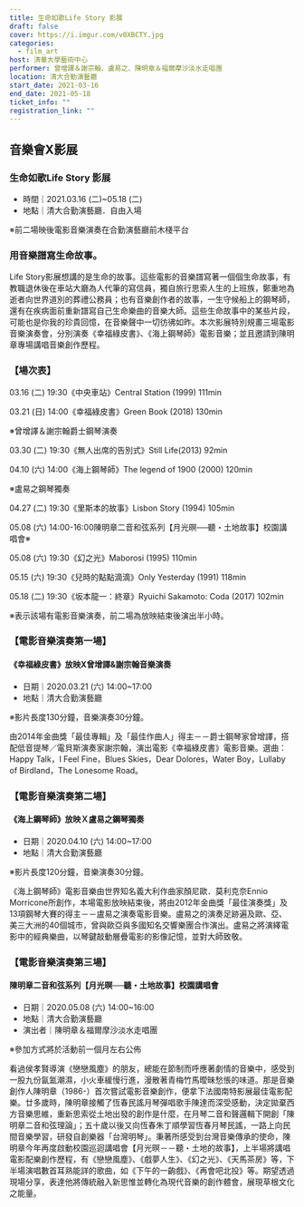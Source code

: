 ```yaml
---
title: 生命如歌Life Story 影展
draft: false
cover: https://i.imgur.com/v0XBCTY.jpg
categories:
  - film_art
host: 清華大學藝術中心
performer: 曾增譯＆謝宗翰、盧易之、陳明章＆福爾摩沙淡水走唱團
location: 清大合勤演藝廳
start_date: 2021-03-16
end_date: 2021-05-18
ticket_info: ""
registration_link: ""
---
```

## 音樂會X影展
### 生命如歌Life Story 影展
* 時間｜2021.03.16 (二)~05.18 (二)
* 地點｜清大合勤演藝廳．自由入場

※前二場映後電影音樂演奏在合勤演藝廳前木棧平台

### 用音樂譜寫生命故事。

Life Story影展想講的是生命的故事。這些電影的音樂譜寫著一個個生命故事，有教職退休後在車站大廳為人代筆的寫信員，獨自旅行思索人生的上班族，鄭重地為逝者向世界道別的葬禮公務員；也有音樂創作者的故事，一生守候船上的鋼琴師，還有在疾病面前重新譜寫自己生命樂曲的音樂大師。這些生命故事中的某些片段，可能也是你我的珍貴回憶，在音樂聲中一切彷彿如昨。本次影展特別規畫三場電影音樂演奏會，分別演奏《幸福綠皮書》、《海上鋼琴師》電影音樂；並且邀請到陳明章專場講唱音樂創作歷程。

### 【場次表】
03.16 (二) 19:30《中央車站》Central Station (1999) 111min

03.21 (日) 14:00《幸福綠皮書》Green Book (2018) 130min

※曾增譯＆謝宗翰爵士鋼琴演奏

03.30 (二) 19:30《無人出席的告別式》Still Life(2013) 92min

04.10 (六) 14:00《海上鋼琴師》The legend of 1900 (2000) 120min

※盧易之鋼琴獨奏

04.27 (二) 19:30《里斯本的故事》Lisbon Story (1994) 105min

05.08 (六) 14:00-16:00陳明章二音和弦系列【月光暝──聽・土地故事】校園講唱會※

05.08 (六) 19:30《幻之光》Maborosi (1995) 110min

05.15 (六) 19:30《兒時的點點滴滴》Only Yesterday (1991) 118min

05.18 (二) 19:30《坂本龍一：終章》Ryuichi Sakamoto: Coda (2017) 102min

※表示該場有電影音樂演奏，前二場為放映結束後演出半小時。

### 【電影音樂演奏第一場】
#### 《幸福綠皮書》放映X曾增譯&謝宗翰音樂演奏
* 日期｜2020.03.21 (六) 14:00~17:00
* 地點｜清大合勤演藝廳

※影片長度130分鐘，音樂演奏30分鐘。

由2014年金曲獎「最佳專輯」及「最佳作曲人」得主－－爵士鋼琴家曾增譯，搭配低音提琴／電貝斯演奏家謝宗翰，演出電影《幸福綠皮書》電影音樂。選曲：Happy Talk，I Feel Fine，Blues Skies，Dear Dolores，Water Boy，Lullaby of Birdland，The Lonesome Road。


### 【電影音樂演奏第二場】
#### 《海上鋼琴師》放映Ｘ盧易之鋼琴獨奏
* 日期｜2020.04.10 (六) 14:00~17:00
* 地點｜清大合勤演藝廳

※影片長度120分鐘，音樂演奏30分鐘。

《海上鋼琴師》電影音樂由世界知名義大利作曲家顏尼歐．莫利克奈Ennio Morricone所創作，本場電影放映結束後，將由2012年金曲獎「最佳演奏獎」及13項鋼琴大賽的得主－－盧易之演奏電影音樂。盧易之的演奏足跡遍及歐、亞、美三大洲的40個城市，曾與歐亞與多國知名交響樂團合作演出。盧易之將演繹電影中的經典樂曲，以琴鍵敲動層疊電影的影像記憶，並對大師致敬。


### 【電影音樂演奏第三場】
#### 陳明章二音和弦系列【月光暝──聽・土地故事】校園講唱會
* 日期｜2020.05.08 (六) 14:00~16:00
* 地點｜清大合勤演藝廳
* 演出者｜陳明章＆福爾摩沙淡水走唱團

※參加方式將於活動前一個月左右公佈

看過侯孝賢導演《戀戀風塵》的朋友，總能在節制而呼應著劇情的音樂中，感受到一股九份氤氳潮濕，小火車緩慢行進，漫散著青梅竹馬曖昧愁悵的味道。那是音樂創作人陳明章（1986-）首次嘗試電影音樂創作，便拿下法國南特影展最佳電影配樂。廿多歲時，陳明章接觸了恆春民謠月琴彈唱歌手陳達而深受感動，決定拋棄西方音樂思維，重新思索從土地出發的創作是什麼，在月琴二音和聲邏輯下開創「陳明章二音和弦理論」；五十歲以後又向恆春朱丁順學習恆春月琴民謠，一路上向民間音樂學習，研發自創樂器「台灣明琴」。秉著所感受到台灣音樂傳承的使命，陳明章今年再度啟動校園巡迴講唱會【月光暝－－聽・土地的故事】，上半場將講唱電影配樂創作歷程，有《戀戀風塵》、《戲夢人生》、《幻之光》、《天馬茶房》等，下半場演唱數首耳熟能詳的歌曲，如《下午的一齣戲》、《再會吧北投》等。期望透過現場分享，表達他將傳統融入新思惟並轉化為現代音樂的創作體會，展現草根文化之能量。